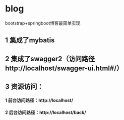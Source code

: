 # blog
bootstrap+springboot博客最简单实现

## 1 集成了mybatis
## 2 集成了swagger2（访问路径http://localhost/swagger-ui.html#/）

## 3 资源访问：
#### 1 前台访问路径：http://localhost/
#### 2 后台访问路径：http://localhost/back/